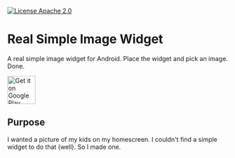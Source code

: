 [![License Apache 2.0](https://img.shields.io/badge/License-WTFPL%202.0-blue.svg?style=true)](https://raw.githubusercontent.com/rabross/Real-Simple-Image-Widget/master/LICENSE)

# Real Simple Image Widget
A real simple image widget for Android. Place the widget and pick an image. Done.

<a href='https://play.google.com/store/apps/details?id=com.rabross.android.realsimpleimagewidget&utm_source=global_co&utm_medium=prtnr&utm_content=Mar2515&utm_campaign=PartBadge&pcampaignid=MKT-Other-global-all-co-prtnr-py-PartBadge-Mar2515-1'><img alt='Get it on Google Play' src='https://play.google.com/intl/en_us/badges/images/generic/en_badge_web_generic.png' height='64'/></a>

## Purpose
I wanted a picture of my kids on my homescreen. I couldn't find a simple widget to do that (well). So I made one.
